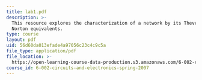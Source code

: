 ```yaml
---
title: lab1.pdf
description: >-
  This resource explores the characterization of a network by its Thevenin and
  Norton equivalents.
type: course
layout: pdf
uid: 56d60da013efade4a97056c23c4c9c5a
file_type: application/pdf
file_location: >-
  https://open-learning-course-data-production.s3.amazonaws.com/6-002-circuits-and-electronics-spring-2007/56d60da013efade4a97056c23c4c9c5a_lab1.pdf
course_id: 6-002-circuits-and-electronics-spring-2007
---
```

